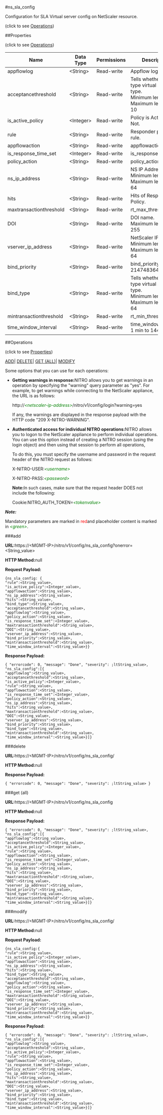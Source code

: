 #ns_sla_config



Configuration for SLA Virtual server config on NetScaler resource.

<span>(click to see [Operations](#operations))</span>



##Properties 

<span>(click to see [Operations](#operations))</span>





<table><thead><tr><th>Name</th><th>Data Type</th><th>Permissions</th><th>Description</th></tr></thead><tbody><tr><td>appflowlog</td><td>&lt;String></td><td>Read-write</td><td>Appflow log.</td></tr><tr><td>acceptancethreshold</td><td>&lt;String></td><td>Read-write</td><td>Tells whether bind type virtual server type.<br>Minimum length = 1<br>Maximum length = 10</td></tr><tr><td>is_active_policy</td><td>&lt;Integer></td><td>Read-write</td><td>Policy is Active or Not.</td></tr><tr><td>rule</td><td>&lt;String></td><td>Read-write</td><td>Responder policy rule.</td></tr><tr><td>appflowaction</td><td>&lt;String></td><td>Read-write</td><td>appflowaction.</td></tr><tr><td>is_response_time_set</td><td>&lt;Integer></td><td>Read-write</td><td>is_response_time_set.</td></tr><tr><td>policy_action</td><td>&lt;String></td><td>Read-write</td><td>policy_action NOOP.</td></tr><tr><td>ns_ip_address</td><td>&lt;String></td><td>Read-write</td><td>NS IP Address.<br>Minimum length = 1<br>Maximum length = 64</td></tr><tr><td>hits</td><td>&lt;String></td><td>Read-write</td><td>Hits of Responder Policy.</td></tr><tr><td>maxtransactionthreshold</td><td>&lt;String></td><td>Read-write</td><td>rt_max_threshold .</td></tr><tr><td>DOI</td><td>&lt;String></td><td>Read-write</td><td>DOI name.<br>Maximum length = 255</td></tr><tr><td>vserver_ip_address</td><td>&lt;String></td><td>Read-write</td><td>NetScaler IP Address.<br>Minimum length = 1<br>Maximum length = 64</td></tr><tr><td>bind_priority</td><td>&lt;String></td><td>Read-write</td><td>bind_priority 1 to 2147483647.</td></tr><tr><td>bind_type</td><td>&lt;String></td><td>Read-write</td><td>Tells whether bind type virtual server type.<br>Minimum length = 2<br>Maximum length = 64</td></tr><tr><td>mintransactionthreshold</td><td>&lt;String></td><td>Read-write</td><td>rt_min_threshold .</td></tr><tr><td>time_window_interval</td><td>&lt;String></td><td>Read-write</td><td>time_window_interval 1 min to 1440 mins .</td></tr></tbody></table>

##Operations 

<span>(click to see [Properties](#properties))</span>





[ADD](#all)| [DELETE](#delete)| [GET (ALL)](#get-all)| [MODIFY](#m)





Some options that you can use for each operations:

<ul><li><p><b>Getting warnings in response:</b>NITRO allows you to get warnings in an operation by specifying the "warning" query parameter as "yes". For example, to get warnings while connecting to the NetScaler appliance, the URL is as follows:</p><p>http://<span style="color:green;font-style:italic;">&lt;netscaler-ip-address&gt;</span>/nitro/v1/config/login?warning=yes</p><p>If any, the warnings are displayed in the response payload with the HTTP code "209 X-NITRO-WARNING".</p></li><li><p><b>Authenticated access for individual NITRO operations:</b>NITRO allows you to logon to the NetScaler appliance to perform individual operations. You can use this option instead of creating a NITRO session (using the login object) and then using that session to perform all operations,</p><p>To do this, you must specify the username and password in the request header of the NITRO request as follows:</p><p>X-NITRO-USER:<span style="color:green;font-style:italic;">&lt;username&gt;</span></p><p>X-NITRO-PASS:<span style="color:green;font-style:italic;">&lt;password&gt;</span></p><p><b>Note:</b>In such cases, make sure that the request header DOES not include the following:</p><p>Cookie:NITRO_AUTH_TOKEN=<span style="color:green;font-style:italic;">&lt;tokenvalue&gt;</span></p></li></ul>







***Note:*** 

Mandatory parameters are marked in <span style="color:#FF0000;">red</span>and placeholder content is marked in <span style="color:green;font-style:italic">&lt;green&gt;</span>.



###add







<b>URL:</b>https://&lt;MGMT-IP&gt;/nitro/v1/config/ns_sla_config?onerror=&lt;String_value&gt;

<b>HTTP Method:</b>null

<b>Request Payload: </b>
```
{ns_sla_config: {
"rule":<String_value>,
"is_active_policy":<Integer_value>,
"appflowaction":<String_value>,
"ns_ip_address":<String_value>,
"hits":<String_value>,
"bind_type":<String_value>,
"acceptancethreshold":<String_value>,
"appflowlog":<String_value>,
"policy_action":<String_value>,
"is_response_time_set":<Integer_value>,
"maxtransactionthreshold":<String_value>,
"DOI":<String_value>,
"vserver_ip_address":<String_value>,
"bind_priority":<String_value>,
"mintransactionthreshold":<String_value>,
"time_window_interval":<String_value>}}
```

<b>Response Payload: </b>
```
{ "errorcode": 0, "message": "Done", "severity": ;ltString_value>, "ns_sla_config":[{
"appflowlog":<String_value>,
"acceptancethreshold":<String_value>,
"is_active_policy":<Integer_value>,
"rule":<String_value>,
"appflowaction":<String_value>,
"is_response_time_set":<Integer_value>,
"policy_action":<String_value>,
"ns_ip_address":<String_value>,
"hits":<String_value>,
"maxtransactionthreshold":<String_value>,
"DOI":<String_value>,
"vserver_ip_address":<String_value>,
"bind_priority":<String_value>,
"bind_type":<String_value>,
"mintransactionthreshold":<String_value>,
"time_window_interval":<String_value>}]}
```







###delete







<b>URL:</b>https://&lt;MGMT-IP&gt;/nitro/v1/config/ns_sla_config/

<b>HTTP Method:</b>null

<b>Response Payload: </b>
```
{ "errorcode": 0, "message": "Done", "severity": ;ltString_value> }
```







###get (all)







<b>URL:</b>https://&lt;MGMT-IP&gt;/nitro/v1/config/ns_sla_config

<b>HTTP Method:</b>null

<b>Response Payload: </b>
```
{ "errorcode": 0, "message": "Done", "severity": ;ltString_value>, "ns_sla_config":[{
"appflowlog":<String_value>,
"acceptancethreshold":<String_value>,
"is_active_policy":<Integer_value>,
"rule":<String_value>,
"appflowaction":<String_value>,
"is_response_time_set":<Integer_value>,
"policy_action":<String_value>,
"ns_ip_address":<String_value>,
"hits":<String_value>,
"maxtransactionthreshold":<String_value>,
"DOI":<String_value>,
"vserver_ip_address":<String_value>,
"bind_priority":<String_value>,
"bind_type":<String_value>,
"mintransactionthreshold":<String_value>,
"time_window_interval":<String_value>}]}
```







###modify







<b>URL:</b>https://&lt;MGMT-IP&gt;/nitro/v1/config/ns_sla_config/

<b>HTTP Method:</b>null

<b>Request Payload: </b>
```
{ns_sla_config:{
"rule":<String_value>,
"is_active_policy":<Integer_value>,
"appflowaction":<String_value>,
"ns_ip_address":<String_value>,
"hits":<String_value>,
"bind_type":<String_value>,
"acceptancethreshold":<String_value>,
"appflowlog":<String_value>,
"policy_action":<String_value>,
"is_response_time_set":<Integer_value>,
"maxtransactionthreshold":<String_value>,
"DOI":<String_value>,
"vserver_ip_address":<String_value>,
"bind_priority":<String_value>,
"mintransactionthreshold":<String_value>,
"time_window_interval":<String_value>}}
```

<b>Response Payload: </b>
```
{ "errorcode": 0, "message": "Done", "severity": ;ltString_value>, "ns_sla_config":[{
"appflowlog":<String_value>,
"acceptancethreshold":<String_value>,
"is_active_policy":<Integer_value>,
"rule":<String_value>,
"appflowaction":<String_value>,
"is_response_time_set":<Integer_value>,
"policy_action":<String_value>,
"ns_ip_address":<String_value>,
"hits":<String_value>,
"maxtransactionthreshold":<String_value>,
"DOI":<String_value>,
"vserver_ip_address":<String_value>,
"bind_priority":<String_value>,
"bind_type":<String_value>,
"mintransactionthreshold":<String_value>,
"time_window_interval":<String_value>}]}
```







